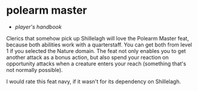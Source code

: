# <blue>polearm master</blue>

- *player's handbook*

Clerics that somehow pick up Shillelagh will love the Polearm Master feat, because both abilities work with a quarterstaff. You can get both from level 1 if you selected the Nature domain. The feat not only enables you to get another attack as a bonus action, but also spend your reaction on opportunity attacks when a creature enters your reach (something that's not normally possible).

I would rate this feat navy, if it wasn't for its dependency on Shillelagh.
